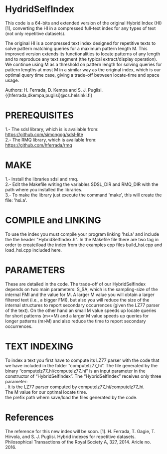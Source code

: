 # HydridSelfIndex
This code is a 64-bits and extended version of the original Hybrid Index (HI) [1], converting the HI in a compressed full-text index for any types of text (not only repetitive datasets).

The original HI is a compressed text index designed for repetitive texts to solve pattern matching queries for a maximum pattern length M. This improved version extends its functionalities to locate patterns of any length and to reproduce any text segment (the typical extract/display operation). We continue using M as a threshold on pattern length for solving queries for pattern lengths at most M in a similar way as the original index, which is our optimal query time case, giving a trade-off between locate-time and space usage.

Authors: H. Ferrada, D. Kempa and S. J. Puglisi. 
{{hferrada,dkempa,puglisi}@cs.helsinki.fi}

PREREQUISITES
=============
1.- The sdsl library, which is is available from: https://github.com/simongog/sdsl-lite <br />
2.- The RMQ library, which is available from: https://github.com/hferrada/rmq <br />

MAKE 
======
1.- Install the libraries sdsl and rmq. <br />
2.- Edit the Makefile writing the variables SDSL_DIR and RMQ_DIR with the path where you installed the libraries. <br />
3.- To make the library just execute the command 'make', this will create the file: 'hsi.a'. <br />

COMPILE and LINKING
=========================
To use the index you must compile your program linking 'hsi.a' and include the the header "HybridSelfIndex.h". In the Makefile file there are two tag in order to create/load the index from the examples cpp files build_hsi.cpp and load_hsi.cpp included here.

PARAMETERS
============
These are detailed in the code. The trade-off of our HybridSelfIndex depends on two main parameters: S_SA, which is the sampling-size of the internal FMI and the value for M. A larger M value you will obtain a larger filtered text (i.e., a bigger FMI), but also you will reduce the size of the internal structures to report secondary occurrences (given the LZ77 parser of the text). On the other hand an small M value speeds up locate queries for short patterns (m<=M) and a larger M value speeds up queries for longer patterns (m>M) and also reduce the time to report secondary occurrences.

TEXT INDEXING
==============
To index a text you first have to compute its LZ77 parser with the code that we have included in the folder “computelz77_hi”. The file generated by the binary “computelz77_hi/computelz77_hi” is an input parameter in the constructor of “HybridSelfIndex”. The “HybridSelfIndex” receives only three parameter: <br />
<file parser>. It is the LZ77 parser computed by computelz77_hi/computelz77_hi. <br />
<optimal pattern length M> The M value for our optimal locate time.<br />
<prefixStore> the prefix path whern save/load the files generated by the code.<br />

References
===========
The reference for this new index will be soon.
[1]. H. Ferrada, T. Gagie, T. Hirvola, and S. J. Puglisi. Hybrid indexes for repetitive datasets. Philosophical Transactions of the Royal Society A, 327, 2014. Aricle no. 2016.
